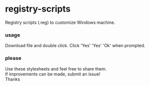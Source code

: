 # registry-scripts
Registry scripts (.reg) to customize Windows machine.

### usage
Download file and double click. Click 'Yes' 'Yes' 'Ok' when prompted.

### please
Use these stylesheets and feel free to share them.<br/>
If improvements can be made, submit an issue!<br/>
Thanks<br/>
